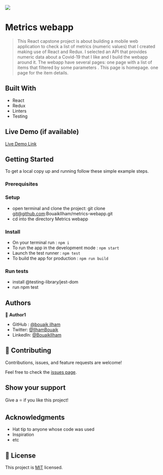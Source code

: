 ![](https://img.shields.io/badge/Microverse-blueviolet)

# Metrics webapp

> This React capstone project is about building a mobile web application to check a list of metrics (numeric values) that I created making use of React and Redux.
> I selected an API that provides numeric data about a Covid-19 that I like and I build the webapp around it. The webapp have several pages:
> one page with a list of items that filtered by some parameters . This page is homepage.
> one page for the item details.

## Built With

- React
- Redux
- Linters
- Testing

## Live Demo (if available)

[Live Demo Link](https://beamish-alfajores-a4c4f4.netlify.app)

## Getting Started

To get a local copy up and running follow these simple example steps.

### Prerequisites

### Setup

- open terminal and clone the project: git clone git@github.com:BouaikIlham/metrics-webapp.git
- cd into the directory Metrics webapp

### Install

- On your terminal run : `npm i`
- To run the app in the development mode : `npm start`
- Launch the test runner : `npm test`
- To build the app for production : `npm run build`

### Run tests

- install @testing-library/jest-dom
- run npm test

## Authors

👤 **Author1**

- GitHub : [@bouaik ilham](https://github.com/BouaikIlham)
- Twitter: [@IlhamBouaik](https://twitter.com/IlhamBouaik)
- LinkedIn: [@BouaikIlham](https://www.linkedin.com/in/bouaik-ilham-478478230/)

## 🤝 Contributing

Contributions, issues, and feature requests are welcome!

Feel free to check the [issues page](../../issues/).

## Show your support

Give a ⭐️ if you like this project!

## Acknowledgments

- Hat tip to anyone whose code was used
- Inspiration
- etc

## 📝 License

This project is [MIT](./MIT.md) licensed.

